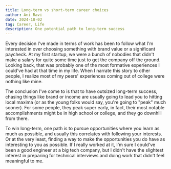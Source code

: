 ```yaml
---
title: Long-term vs short-term career choices
author: Ani Ravi
date: 2024-10-02
tag: Career, Life
description: One potential path to long-term success
---
```


Every decision I've made in terms of work has been to follow what I'm interested in over choosing something with brand value or a significant paycheck. At my first startup, we were a bunch of nobodies that didn't make a salary for quite some time just to get the company off the ground. Looking back, that was probably one of the most formative experiences I could've had at that time in my life. When I narrate this story to other people, I realize most of my peers' experiences coming out of college were nothing like mine.

The conclusion I've come to is that to have outsized long-term success, chasing things like brand or income are usually going to lead you to hitting local maxima (or as the young folks would say, you're going to "peak" much sooner). For some people, they peak super early, in fact, their most notable accomplishments might be in high school or college, and they go downhill from there.

To win long-term, one path is to pursue opportunities where you learn as much as possible, and usually this correlates with following your interests. Or at the very least, finding a way to make the opportunities you do have as interesting to you as possible. If I really worked at it, I'm sure I could've been a good engineer at a big tech company, but I didn't have the slightest interest in preparing for technical interviews and doing work that didn't feel meaningful to me.
